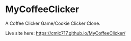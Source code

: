 # MyCoffeeClicker
A Coffee Clicker Game/Cookie Clicker Clone.

Live site here: https://cmlc717.github.io/MyCoffeeClicker/
